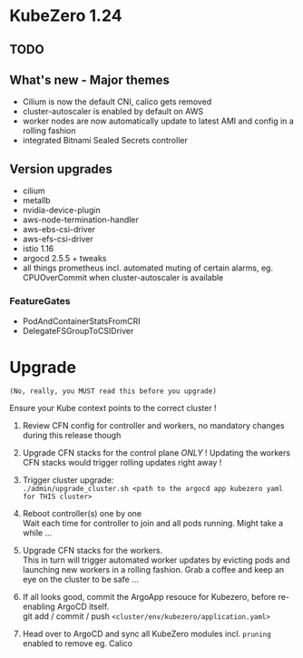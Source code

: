 # KubeZero 1.24

## TODO

## What's new - Major themes
- Cilium is now the default CNI, calico gets removed
- cluster-autoscaler is enabled by default on AWS
- worker nodes are now automatically update to latest AMI and config in a rolling fashion
- integrated Bitnami Sealed Secrets controller


## Version upgrades
- cilium
- metallb
- nvidia-device-plugin
- aws-node-termination-handler
- aws-ebs-csi-driver
- aws-efs-csi-driver
- istio 1.16
- argocd 2.5.5 + tweaks
- all things prometheus incl. automated muting of certain alarms, eg. CPUOverCommit when cluster-autoscaler is available

### FeatureGates
- PodAndContainerStatsFromCRI
- DelegateFSGroupToCSIDriver

# Upgrade
`(No, really, you MUST read this before you upgrade)`

Ensure your Kube context points to the correct cluster !

1. Review CFN config for controller and workers, no mandatory changes during this release though

2. Upgrade CFN stacks for the control plane *ONLY* !
  Updating the workers CFN stacks would trigger rolling updates right away !

3. Trigger cluster upgrade:  
  `./admin/upgrade_cluster.sh <path to the argocd app kubezero yaml for THIS cluster>`

4. Reboot controller(s) one by one  
Wait each time for controller to join and all pods running.
Might take a while ...

5. Upgrade CFN stacks for the workers.  
  This in turn will trigger automated worker updates by evicting pods and launching new workers in a rolling fashion.
  Grab a coffee and keep an eye on the cluster to be safe ...

6. If all looks good, commit the ArgoApp resouce for Kubezero, before re-enabling ArgoCD itself.  
  git add / commit / push `<cluster/env/kubezero/application.yaml>`

7. Head over to ArgoCD and sync all KubeZero modules incl. `pruning` enabled to remove eg. Calico
